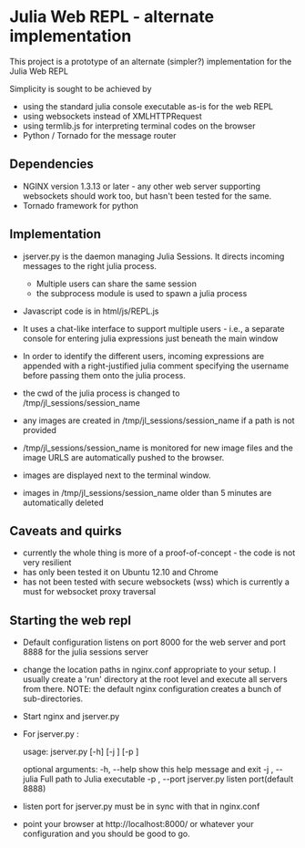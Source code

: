 Julia Web REPL - alternate implementation
=========================================

This project is a prototype of an alternate (simpler?) implementation for the Julia Web REPL

Simplicity is sought to be achieved by 
- using the standard julia console executable as-is for the web REPL
- using websockets instead of XMLHTTPRequest
- using termlib.js for interpreting terminal codes on the browser
- Python / Tornado for the message router


Dependencies
-------------
- NGINX version 1.3.13 or later - any other web server supporting websockets should work too, but hasn't been tested for the same.
- Tornado framework for python


Implementation
--------------
- jserver.py is the daemon managing Julia Sessions. It directs incoming messages to the right julia process.
    * Multiple users can share the same session
    * the subprocess module is used to spawn a julia process
    
- Javascript code is in html/js/REPL.js
- It uses a chat-like interface to support multiple users - i.e., a separate console for entering julia expressions just beneath the main window
- In order to identify the different users, incoming expressions are appended with a right-justified julia comment specifying the username before passing them onto the julia process. 

- the cwd of the julia process is changed to /tmp/jl_sessions/session_name
- any images are created in /tmp/jl_sessions/session_name if a path is not provided
- /tmp/jl_sessions/session_name is monitored for new image files and the image URLS are automatically pushed to the browser.
- images are displayed next to the terminal window.
- images in /tmp/jl_sessions/session_name older than 5 minutes are automatically deleted
   

Caveats and quirks
------------------
- currently the whole thing is more of a proof-of-concept - the code is not very resilient
- has only been tested it on Ubuntu 12.10 and Chrome
- has not been tested with secure websockets (wss) which is currently a must for websocket proxy traversal


Starting the web repl
---------------------
- Default configuration listens on port 8000 for the web server and port 8888 for the julia sessions server
- change the location paths in nginx.conf appropriate to your setup. I usually create a 'run' directory at the root level and execute
  all servers from there. NOTE: the default nginx configuration creates a bunch of sub-directories. 
- Start nginx and jserver.py
- For jserver.py :

    usage: jserver.py [-h] [-j <path to julia>] [-p <port>]

    optional arguments:
        -h, --help              show this help message and exit
        -j <path to julia>, --julia <path to julia>
                                Full path to Julia executable
        -p <port>, --port <port>
                                jserver.py listen port(default 8888)
                        
- listen port for jserver.py must be in sync with that in nginx.conf
- point your browser at http://localhost:8000/ or whatever your configuration and you should be good to go.


